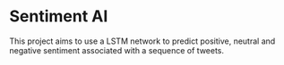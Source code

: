 # Sentiment AI

This project aims to use a LSTM network to predict positive, neutral and negative sentiment associated with a sequence of tweets.